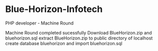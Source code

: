 # Blue-Horizon-Infotech
PHP developer - Machine Round

Machine Round completed sucessfully
Download BlueHorizon.zip and bluehorizon.sql
extract BlueHorizon.zip to public directory of localhost
create database bluehorizon and import bluehorizon.sql

